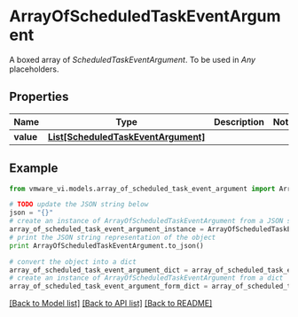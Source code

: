 # ArrayOfScheduledTaskEventArgument

A boxed array of *ScheduledTaskEventArgument*. To be used in *Any* placeholders. 

## Properties
Name | Type | Description | Notes
------------ | ------------- | ------------- | -------------
**value** | [**List[ScheduledTaskEventArgument]**](ScheduledTaskEventArgument.md) |  | 

## Example

```python
from vmware_vi.models.array_of_scheduled_task_event_argument import ArrayOfScheduledTaskEventArgument

# TODO update the JSON string below
json = "{}"
# create an instance of ArrayOfScheduledTaskEventArgument from a JSON string
array_of_scheduled_task_event_argument_instance = ArrayOfScheduledTaskEventArgument.from_json(json)
# print the JSON string representation of the object
print ArrayOfScheduledTaskEventArgument.to_json()

# convert the object into a dict
array_of_scheduled_task_event_argument_dict = array_of_scheduled_task_event_argument_instance.to_dict()
# create an instance of ArrayOfScheduledTaskEventArgument from a dict
array_of_scheduled_task_event_argument_form_dict = array_of_scheduled_task_event_argument.from_dict(array_of_scheduled_task_event_argument_dict)
```
[[Back to Model list]](../README.md#documentation-for-models) [[Back to API list]](../README.md#documentation-for-api-endpoints) [[Back to README]](../README.md)


